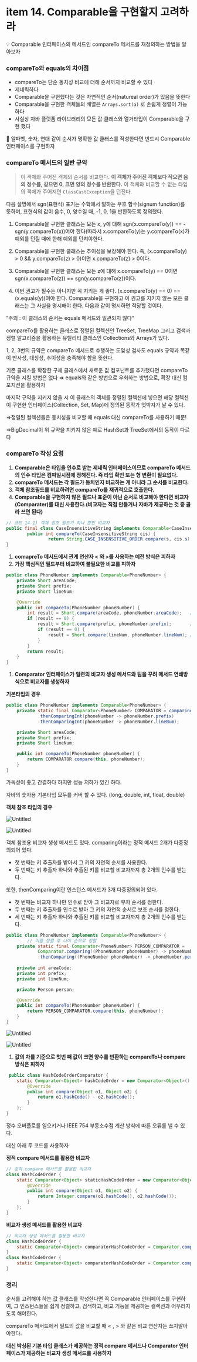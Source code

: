 # item 14. Comparable을 구현할지 고려하라

<aside>
💡 Comparable 인터페이스의 메서드인 compareTo 메서드를 재정의하는 방법을 알아보자

</aside>

### compareTo와 equals의 차이점

- compareTo는 단순 동치성 비교에 더해 순서까지 비교할 수 있다
- 제네릭하다
- Comparable을 구현했다는 것은 자연적인 순서(natureal order)가 있음을 뜻한다
- Comparable을 구현한 객체들의 배열은 `Arrays.sort(a)` 로 손쉽게 정렬이 가능하다
- 사실상 자바 플랫폼 라이브러리의 모든 값 클래스와 열거타입이 Comparable을 구현 했다

<aside>
📍 알파벳, 숫자, 연대 같이 순서가 명확한 값 클래스를 작성한다면 반드시 Comparable 인터페이스를 구현하자

</aside>

### compareTo 메서드의 일반 규약

> 이 객체와 주어진 객체의 순서를 비교한다. **이 객체가 주어진 객체보다 작으면 음의 정수를, 같으면 0, 크면 양의 정수를 반환한다.** 이 객체와 비교할 수 없는 타입의 객체가 주어지면 `ClassCastException`을 던진다.

다음 설명에서 sgn(표현식) 표기는 수학에서 말하는 부호 함수(signum function)를 뜻하며, 표현식의 값이 음수, 0, 양수일 때, -1, 0, 1을 반환하도록 정의했다.

1. Comparable을 구현한 클래스는 모든 x, y에 대해 sgn(x.compareTo(y)) == -sgn(y.compareTo(x))여야 한다(따라서 x.compareTo(y)는 y.compareTo(x)가 예외를 던질 때에 한해 예외를 던져야한다.

2. Comparable을 구현한 클래스는 추이성을 보장해야 한다. 즉, (x.compareTo(y) > 0 && y.compareTo(z) > 0)이면 x.compareTo(z) > 0이다.

3. Comparable을 구현한 클래스는 모든 z에 대해 x.compareTo(y) == 0이면 sgn(x.compareTo(z)) == sgn(y.compareTo(z))이다.

4. 이번 권고가 필수는 아니지만 꼭 지키는 게 좋다. (x.compareTo(y) == 0) == (x.equals(y))여야 한다. Comparable을 구현하고 이 권고를 지키지 않는 모든 클래스는 그 사실을 명시해야 한다. 다음과 같이 명시하면 적당할 것이다. 

”주의 : 이 클래스의 순서는 equals 메서드와 일관되지 않다”
> 

compareTo를 활용하는 클래스로 정렬된 컬렉션인 TreeSet, TreeMap 그리고 검색과 정렬 알고리즘을 활용하는 유틸리티 클래스인 Collections와 Arrays가 있다. 

1, 2, 3번의 규약은 compareTo 메서드로 수행하는 도잋성 검사도 equals 규약과 똑같이 반사성, 대칭성, 추이성을 충족해야 함을 뜻한다.

기존 클래스를 확장한 구체 클래스에서 새로운 값 컴포넌트를 추가했다면 compareTo 규약을 지킬 방법은 없다 ⇒ equals와 같은 방법으로 우회하는 방법으로, 확장 대신 컴포지션을 활용하자

마지막 규약을 지키지 않을 시 이 클래스의 객체를 정렬된 컬렉션에 넣으면 해당 컬렉션이 구현한 인터페이스(Collection, Set, Map)에 정의된 동작가 엇박자가 날 수 있다.

⇒정렬된 컬렉션들은 동치성을 비교할 때 equals 대신 compareTo를 사용하기 때문!

⇒BigDecimal이 위 규약을 지키지 않은 예로 HashSet과 TreeSet에서의 동작이 다르다

### compareTo 작성 요령

1. **Comparable은 타입을 인수로 받는 제네릭 인터페이스이므로 compareTo 메서드의 인수 타입은 컴파일시점에 정해진다. 즉 타입 확인 또는 형 변환이 필요없다.**
2. **compareTo 메서드는 각 필드가 동치인지 비교하는 게 아니라 그 순서를 비교한다.** 
3. **객체 참조필드를 비교하려면 compareTo를 재귀적으로 호출한다.**
4. **Comparable을 구현하지 않은 필드나 표준이 아닌 순서로 비교해야 한다면 비교자(Comparater)를 대신 사용한다.(비교자는 직접 만들거나 자바가 제공하는 것 중 골라 쓰면 된다)** 

```java
// 코드 14-1) 객체 참조 필드가 하나 뿐인 비교자
public final class CaseInsensitiveString implements Comparable<CaseInsensitiveString> {
		public int compareTo(CaseInsensitiveString cis) {
				return String.CASE_INSENSITIVE_ORDER.compare(s, cis.s) // 자바에서 제공하는 비교자를 사용
}
```

1. **comapreTo 메서드에서 관계 연산자 < 와 >를 사용하는 예전 방식은 피하자**
2. **가장 핵심적인 필드부터 비교하여 불필요한 비교를 피하자**

```java
public class PhoneNumber implements Comparable<PhoneNumber> {
    private Short areaCode;
    private Short prefix;
    private Short lineNum;

    @Override
    public int compareTo(PhoneNumber phoneNumber) {
        int result = Short.compare(areaCode, phoneNumber.areaCode);   // 가장 중요한 필드
        if (result == 0) {
            result = Short.compare(prefix, phoneNumber.prefix);       // 두 번째로 중요한 필드
            if (result == 0) {
                result = Short.compare(lineNum, phoneNumber.lineNum); // 세 번째로 중요한 필드
            }
        }
        return result;
    }
}
```

1. **Comparator 인터페이스가 일련의 비교자 생성 메서드와 팀을 꾸려 메서드 연쇄방식으로 비교자를 생성하자**

**기본타입의 경우** 

```java
public class PhoneNumber implements Comparable<PhoneNumber> {
    private static final Comparator<PhoneNumber> COMPARATOR = comparingInt((PhoneNumber phoneNumber) -> phoneNumber.areaCode)
            .thenComparingInt(phoneNumber -> phoneNumber.prefix)
            .thenComparingInt(phoneNumber -> phoneNumber.lineNum);

    private Short areaCode;
    private Short prefix;
    private Short lineNum;

    public int compareTo(PhoneNumber phoneNumber) {
        return COMPARATOR.compare(this, phoneNumber);
    }
}
```

가독성이 좋고 간결하다 하지만 성능 저하가 있긴 하다. 

자바의 숫자용 기본타입 모두를 커버 할 수 있다. (long, double, int, float, double)

**객체 참조 타입의 경우**

![Untitled](item%2014%20Comparable%E1%84%8B%E1%85%B3%E1%86%AF%20%E1%84%80%E1%85%AE%E1%84%92%E1%85%A7%E1%86%AB%E1%84%92%E1%85%A1%E1%86%AF%E1%84%8C%E1%85%B5%20%E1%84%80%E1%85%A9%E1%84%85%E1%85%A7%E1%84%92%E1%85%A1%E1%84%85%E1%85%A1%2074197ccfb251467aa921f7383d0e3311/Untitled.png)

![Untitled](item%2014%20Comparable%E1%84%8B%E1%85%B3%E1%86%AF%20%E1%84%80%E1%85%AE%E1%84%92%E1%85%A7%E1%86%AB%E1%84%92%E1%85%A1%E1%86%AF%E1%84%8C%E1%85%B5%20%E1%84%80%E1%85%A9%E1%84%85%E1%85%A7%E1%84%92%E1%85%A1%E1%84%85%E1%85%A1%2074197ccfb251467aa921f7383d0e3311/Untitled%201.png)

객체 참조용 비교자 생성 메서드도 있다. comparing이라는 정적 메서드 2개가 다중정의되어 있다.

- 첫 번째는 키 추출자를 받아서 그 키의 자연적 순서를 사용한다.
- 두 번째는 키 추출자 하나와 추출된 키를 비교할 비교자까지 총 2개의 인수를 받는다.

또한, thenComparing이란 인스턴스 메서드가 3개 다중정의되어 있다.

- 첫 번째는 비교자 하나만 인수로 받아 그 비교자로 부차 순서를 정한다.
- 두 번째는 키 추출자를 인수로 받아 그 키의 자연적 순서로 보조 순서를 정한다.
- 세 번째는 키 추출자 하나와 추출된 키를 비교할 비교자까지 총 2개의 인수를 받는다.

```java
public class PhoneNumber implements Comparable<PhoneNumber> {
		// 이름 정렬 후 나이 순으로 정렬
    private static final Comparator<PhoneNumber> PERSON_COMPARATOR =
            Comparator.comparing((PhoneNumber phoneNumber) -> phoneNumber.person.getName())
            .thenComparing((PhoneNumber phoneNumber) -> phoneNumber.person.getAge());
    
    private int areaCode;
    private int prefix;
    private int lineNum;

    private Person person;

    @Override
    public int compareTo(PhoneNumber phoneNumber) {
        return PERSON_COMPARATOR.compare(this, phoneNumber);
    }
}
```

![Untitled](item%2014%20Comparable%E1%84%8B%E1%85%B3%E1%86%AF%20%E1%84%80%E1%85%AE%E1%84%92%E1%85%A7%E1%86%AB%E1%84%92%E1%85%A1%E1%86%AF%E1%84%8C%E1%85%B5%20%E1%84%80%E1%85%A9%E1%84%85%E1%85%A7%E1%84%92%E1%85%A1%E1%84%85%E1%85%A1%2074197ccfb251467aa921f7383d0e3311/Untitled%202.png)

![Untitled](item%2014%20Comparable%E1%84%8B%E1%85%B3%E1%86%AF%20%E1%84%80%E1%85%AE%E1%84%92%E1%85%A7%E1%86%AB%E1%84%92%E1%85%A1%E1%86%AF%E1%84%8C%E1%85%B5%20%E1%84%80%E1%85%A9%E1%84%85%E1%85%A7%E1%84%92%E1%85%A1%E1%84%85%E1%85%A1%2074197ccfb251467aa921f7383d0e3311/Untitled%203.png)

1. **값의 차를 기준으로 첫번 째 값이 크면 양수를 반환하는 compareTo나 compare 방식은 피하자**

```java
 public class HashCodeOrderComparator {
    static Comparator<Object> hashCodeOrder = new Comparator<Object>() {
        @Override
        public int compare(Object o1, Object o2) {
            return o1.hashCode() - o2.hashCode();
        }
    };
}
```

정수 오버플로를 일으키거나 IEEE 754 부동소수점 계산 방식에 따른 오류를 낼 수 있다.

대신 아래 두 코드를 사용하자

**정적 compare 메서드를 활용한 비교자**

```java
// 정적 compare 메서드를 활용한 비교자
class HashCodeOrder {
    static Comparator<Object> staticHashCodeOrder = new Comparator<Object>() {
        @Override
        public int compare(Object o1, Object o2) {
            return Integer.compare(o1.hashCode(), o2.hashCode());
        }
    };
}
```

**비교자 생성 메서드를 활용한 비교자**

```java
// 비교자 생성 메서드를 활용한 비교자
class HashCodeOrder {
    static Comparator<Object> comparatorHashCodeOrder = Comparator.comparingInt(o -> o.hashCode());
}
class HashCodeOrder {
    static Comparator<Object> comparatorHashCodeOrder = Comparator.comparingInt(o -> o.hashCode());
}
```

### 정리

순서를 고려해야 하는 값 클래스를 작성한다면 꼭 Comparable 인터페이스를 구현하여, 그 인스턴스들을 쉽게 정렬하고, 검색하고, 비교 기능을 제공하는 컬렉션과 어우러지도록 해야한다.

compareTo 메서드에서 필드의 값을 비교할 때 < , > 와 같은 비교 연산자는 쓰지말아야한다.

**대신 박싱된 기본 타입 클래스가 제공하는 정적 compare 메서드나 Comparator 인터페이스가 제공하는 비교자 생성 메서드를 사용하자**